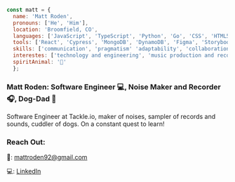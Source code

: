   ```javascript
  
  const matt = {
    name: 'Matt Roden',
    pronouns: ['He', 'Him'],
    location: 'Broomfield, CO',
    languages: ['JavaScript', 'TypeScript', 'Python', 'Go', 'CSS', 'HTML5'],
    tools: ['React', 'Cypress', 'MongoDB', 'DynamoDB', 'Figma', 'StorybookJS', 'DataDog', 'Git', 'GitHub', 'Mocha/Chai', 'Apple LogicX', 'Photoshop'],
    skills: ['communication', 'pragmatism' 'adaptability', 'collaboration', 'creative thinking', 'empathy', 'organization', 'patience'],
    interestes: ['technology and engineering', 'music production and recording', 'nature', 'culinary arts', '🛹'],
    spiritAnimal: '🐘'
    };
   ```

### Matt Roden: Software Engineer 💻, Noise Maker and Recorder 🎧, Dog-Dad 🐶
  
Software Engineer at Tackle.io, maker of noises, sampler of records and sounds, cuddler of dogs. On a constant quest to learn!

### Reach Out:

📧: mattroden92@gmail.com

💻: [LinkedIn](https://www.linkedin.com/in/matt-roden-35bb3413b/)


<!--
**Matt-Roden/Matt-Roden** is a ✨ _special_ ✨ repository because its `README.md` (this file) appears on your GitHub profile.

Here are some ideas to get you started:

- 🔭 I’m currently working on ...
- 🌱 I’m currently learning ...
- 👯 I’m looking to collaborate on ...
- 🤔 I’m looking for help with ...
- 💬 Ask me about ...
- 📫 How to reach me: ...
- 😄 Pronouns: ...
- ⚡ Fun fact: ...
-->
